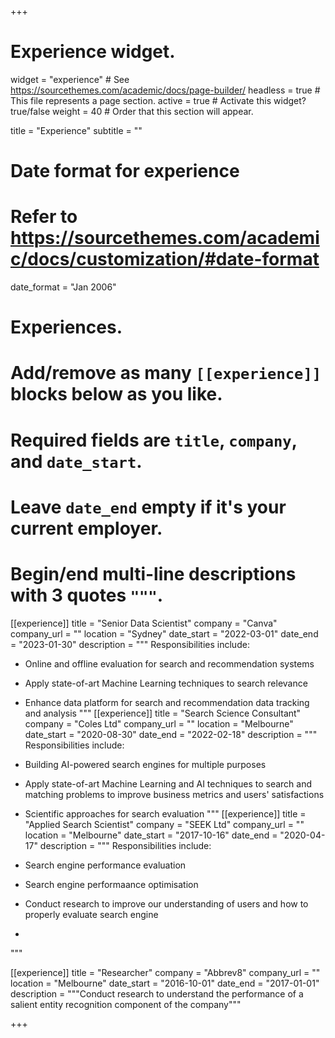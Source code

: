+++
# Experience widget.
widget = "experience"  # See https://sourcethemes.com/academic/docs/page-builder/
headless = true  # This file represents a page section.
active = true  # Activate this widget? true/false
weight = 40  # Order that this section will appear.

title = "Experience"
subtitle = ""

# Date format for experience
#   Refer to https://sourcethemes.com/academic/docs/customization/#date-format
date_format = "Jan 2006"

# Experiences.
#   Add/remove as many `[[experience]]` blocks below as you like.
#   Required fields are `title`, `company`, and `date_start`.
#   Leave `date_end` empty if it's your current employer.
#   Begin/end multi-line descriptions with 3 quotes `"""`.
[[experience]]
  title = "Senior Data Scientist"
  company = "Canva"
  company_url = ""
  location = "Sydney"
  date_start = "2022-03-01"
  date_end = "2023-01-30"
  description = """
  Responsibilities include:

  * Online and offline evaluation for search and recommendation systems
  * Apply state-of-art Machine Learning techniques to search relevance 
  * Enhance data platform for search and recommendation data tracking and analysis
  """
[[experience]]
  title = "Search Science Consultant"
  company = "Coles Ltd"
  company_url = ""
  location = "Melbourne"
  date_start = "2020-08-30"
  date_end = "2022-02-18"
  description = """
  Responsibilities include:

  * Building AI-powered search engines for multiple purposes
  * Apply state-of-art Machine Learning and AI techniques to search and matching problems to improve business metrics and users' satisfactions
  * Scientific approaches for search evaluation
  """
[[experience]]
  title = "Applied Search Scientist"
  company = "SEEK Ltd"
  company_url = ""
  location = "Melbourne"
  date_start = "2017-10-16"
  date_end = "2020-04-17"
  description = """
  Responsibilities include:

  * Search engine performance evaluation
  * Search engine performaance optimisation
  * Conduct research to improve our understanding of users and how to properly evaluate search engine
  *
  """

[[experience]]
  title = "Researcher"
  company = "Abbrev8"
  company_url = ""
  location = "Melbourne"
  date_start = "2016-10-01"
  date_end = "2017-01-01"
  description = """Conduct research to understand the performance of a salient entity recognition component of the company"""

+++
